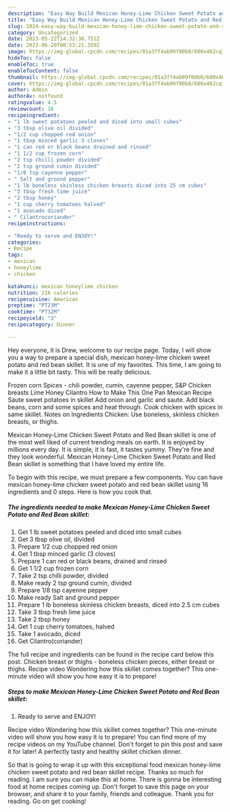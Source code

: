 ```yaml
---
description: "Easy Way Build Mexican Honey-Lime Chicken Sweet Potato and Red Bean skillet yang Delicious"
title: "Easy Way Build Mexican Honey-Lime Chicken Sweet Potato and Red Bean skillet yang Delicious"
slug: 1024-easy-way-build-mexican-honey-lime-chicken-sweet-potato-and-red-bean-skillet-yang-delicious
category: Uncategorized
date: 2023-05-22T14:32:38.751Z
date: 2023-06-20T00:53:21.359Z
image: https://img-global.cpcdn.com/recipes/01a3ff4ab09f80b0/680x482cq70/mexican-honey-lime-chicken-sweet-potato-and-red-bean-skillet-recipe-main-photo.jpg
hideToc: false
enableToc: true
enableTocContent: false
thumbnail: https://img-global.cpcdn.com/recipes/01a3ff4ab09f80b0/680x482cq70/mexican-honey-lime-chicken-sweet-potato-and-red-bean-skillet-recipe-main-photo.jpg
cover: https://img-global.cpcdn.com/recipes/01a3ff4ab09f80b0/680x482cq70/mexican-honey-lime-chicken-sweet-potato-and-red-bean-skillet-recipe-main-photo.jpg
author: Admin
authorAv: notfound
ratingvalue: 4.5
reviewcount: 16
recipeingredient:
- "1 lb sweet potatoes peeled and diced into small cubes"
- "3 tbsp olive oil divided"
- "1/2 cup chopped red onion"
- "1 tbsp minced garlic 3 cloves"
- "1 can red or black beans drained and rinsed"
- "1 1/2 cup frozen corn"
- "2 tsp chilli powder divided"
- "2 tsp ground cumin divided"
- "1/8 tsp cayenne pepper"
- " Salt and ground pepper"
- "1 lb boneless skinless chicken breasts diced into 25 cm cubes"
- "3 tbsp fresh lime juice"
- "2 tbsp honey"
- "1 cup cherry tomatoes halved"
- "1 avocado diced"
- " Cilantrocoriander"
recipeinstructions:

- "Ready to serve and ENJOY!"
categories:
- Recipe
tags:
- mexican
- honeylime
- chicken

katakunci: mexican honeylime chicken 
nutrition: 216 calories
recipecuisine: American
preptime: "PT23M"
cooktime: "PT32M"
recipeyield: "3"
recipecategory: Dinner

---
```



Hey everyone, it is Drew, welcome to our recipe page. Today, I will show you a way to prepare a special dish, mexican honey-lime chicken sweet potato and red bean skillet. It is one of my favorites. This time, I am going to make it a little bit tasty. This will be really delicious.

Frozen corn Spices - chili powder, cumin, cayenne pepper, S&amp;P Chicken breasts Lime Honey Cilantro How to Make This One Pan Mexican Recipe Saute sweet potatoes in skillet Add onion and garlic and saute. Add black beans, corn and some spices and heat through. Cook chicken with spices in same skillet. Notes on Ingredients Chicken: Use boneless, skinless chicken breasts, or thighs.

Mexican Honey-Lime Chicken Sweet Potato and Red Bean skillet is one of the most well liked of current trending meals on earth. It is enjoyed by millions every day. It is simple, it is fast, it tastes yummy. They're fine and they look wonderful. Mexican Honey-Lime Chicken Sweet Potato and Red Bean skillet is something that I have loved my entire life.


To begin with this recipe, we must prepare a few components. You can have mexican honey-lime chicken sweet potato and red bean skillet using 16 ingredients and 0 steps. Here is how you cook that.

<!--inarticleads1-->

##### The ingredients needed to make Mexican Honey-Lime Chicken Sweet Potato and Red Bean skillet:

1. Get 1 lb sweet potatoes peeled and diced into small cubes
1. Get 3 tbsp olive oil, divided
1. Prepare 1/2 cup chopped red onion
1. Get 1 tbsp minced garlic (3 cloves)
1. Prepare 1 can red or black beans, drained and rinsed
1. Get 1 1/2 cup frozen corn
1. Take 2 tsp chilli powder, divided
1. Make ready 2 tsp ground cumin, divided
1. Prepare 1/8 tsp cayenne pepper
1. Make ready  Salt and ground pepper
1. Prepare 1 lb boneless skinless chicken breasts, diced into 2.5 cm cubes
1. Take 3 tbsp fresh lime juice
1. Take 2 tbsp honey
1. Get 1 cup cherry tomatoes, halved
1. Take 1 avocado, diced
1. Get  Cilantro(coriander)


The full recipe and ingredients can be found in the recipe card below this post. Chicken breast or thighs - boneless chicken pieces, either breast or thighs. Recipe video Wondering how this skillet comes together? This one-minute video will show you how easy it is to prepare! 

<!--inarticleads2-->

##### Steps to make Mexican Honey-Lime Chicken Sweet Potato and Red Bean skillet:


1. Ready to serve and ENJOY!

Recipe video Wondering how this skillet comes together? This one-minute video will show you how easy it is to prepare! You can find more of my recipe videos on my YouTube channel. Don&#39;t forget to pin this post and save it for later! A perfectly tasty and healthy skillet chicken dinner. 

So that is going to wrap it up with this exceptional food mexican honey-lime chicken sweet potato and red bean skillet recipe. Thanks so much for reading. I am sure you can make this at home. There is gonna be interesting food at home recipes coming up. Don't forget to save this page on your browser, and share it to your family, friends and colleague. Thank you for reading. Go on get cooking!
